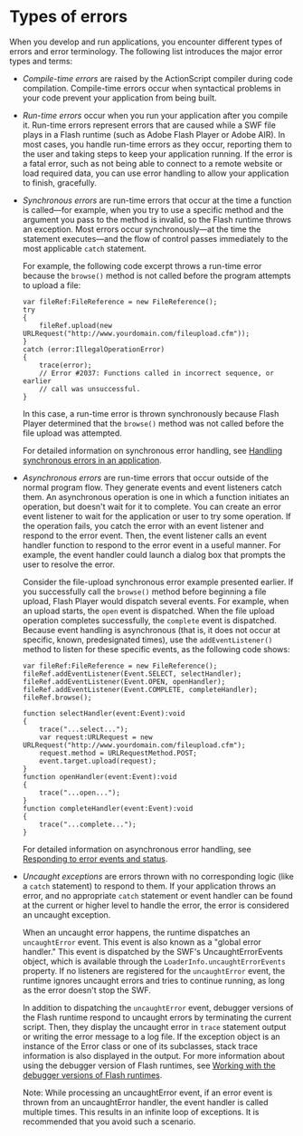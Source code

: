 # Types of errors

<div>

When you develop and run applications, you encounter different types of errors
and error terminology. The following list introduces the major error types and
terms:

- _Compile-time errors_ are raised by the ActionScript compiler during code
  compilation. Compile-time errors occur when syntactical problems in your code
  prevent your application from being built.

- _Run-time errors_ occur when you run your application after you compile it.
  Run-time errors represent errors that are caused while a SWF file plays in a
  Flash runtime (such as Adobe Flash Player or Adobe AIR). In most cases, you
  handle run-time errors as they occur, reporting them to the user and taking
  steps to keep your application running. If the error is a fatal error, such as
  not being able to connect to a remote website or load required data, you can
  use error handling to allow your application to finish, gracefully.

- _Synchronous errors_ are run-time errors that occur at the time a function is
  called—for example, when you try to use a specific method and the argument you
  pass to the method is invalid, so the Flash runtime throws an exception. Most
  errors occur synchronously—at the time the statement executes—and the flow of
  control passes immediately to the most applicable `catch` statement.

  For example, the following code excerpt throws a run-time error because the
  `browse()` method is not called before the program attempts to upload a file:

      var fileRef:FileReference = new FileReference();
      try
      {
          fileRef.upload(new URLRequest("http://www.yourdomain.com/fileupload.cfm"));
      }
      catch (error:IllegalOperationError)
      {
          trace(error);
          // Error #2037: Functions called in incorrect sequence, or earlier
          // call was unsuccessful.
      }

  In this case, a run-time error is thrown synchronously because Flash Player
  determined that the `browse()` method was not called before the file upload
  was attempted.

  For detailed information on synchronous error handling, see
  [Handling synchronous errors in an application](./handling-synchronous-errors-in-an-application.md).

- _Asynchronous_ _errors_ are run-time errors that occur outside of the normal
  program flow. They generate events and event listeners catch them. An
  asynchronous operation is one in which a function initiates an operation, but
  doesn't wait for it to complete. You can create an error event listener to
  wait for the application or user to try some operation. If the operation
  fails, you catch the error with an event listener and respond to the error
  event. Then, the event listener calls an event handler function to respond to
  the error event in a useful manner. For example, the event handler could
  launch a dialog box that prompts the user to resolve the error.

  Consider the file-upload synchronous error example presented earlier. If you
  successfully call the `browse()` method before beginning a file upload, Flash
  Player would dispatch several events. For example, when an upload starts, the
  `open` event is dispatched. When the file upload operation completes
  successfully, the `complete` event is dispatched. Because event handling is
  asynchronous (that is, it does not occur at specific, known, predesignated
  times), use the `addEventListener()` method to listen for these specific
  events, as the following code shows:

      var fileRef:FileReference = new FileReference();
      fileRef.addEventListener(Event.SELECT, selectHandler);
      fileRef.addEventListener(Event.OPEN, openHandler);
      fileRef.addEventListener(Event.COMPLETE, completeHandler);
      fileRef.browse();

      function selectHandler(event:Event):void
      {
          trace("...select...");
          var request:URLRequest = new URLRequest("http://www.yourdomain.com/fileupload.cfm");
          request.method = URLRequestMethod.POST;
          event.target.upload(request);
      }
      function openHandler(event:Event):void
      {
          trace("...open...");
      }
      function completeHandler(event:Event):void
      {
          trace("...complete...");
      }

  For detailed information on asynchronous error handling, see
  [Responding to error events and status](./responding-to-error-events-and-status.md).

- _Uncaught exceptions_ are errors thrown with no corresponding logic (like a
  `catch` statement) to respond to them. If your application throws an error,
  and no appropriate `catch` statement or event handler can be found at the
  current or higher level to handle the error, the error is considered an
  uncaught exception.

  When an uncaught error happens, the runtime dispatches an `uncaughtError`
  event. This event is also known as a "global error handler." This event is
  dispatched by the SWF's UncaughtErrorEvents object, which is available through
  the `LoaderInfo.uncaughtErrorEvents` property. If no listeners are registered
  for the `uncaughtError` event, the runtime ignores uncaught errors and tries
  to continue running, as long as the error doesn't stop the SWF.

  In addition to dispatching the `uncaughtError` event, debugger versions of the
  Flash runtime respond to uncaught errors by terminating the current script.
  Then, they display the uncaught error in `trace` statement output or writing
  the error message to a log file. If the exception object is an instance of the
  Error class or one of its subclasses, stack trace information is also
  displayed in the output. For more information about using the debugger version
  of Flash runtimes, see
  [Working with the debugger versions of Flash runtimes](./working-with-the-debugger-versions-of-flash-runtimes.md).

  <div>

  Note: While processing an uncaughtError event, if an error event is thrown
  from an uncaughtError handler, the event handler is called multiple times.
  This results in an infinite loop of exceptions. It is recommended that you
  avoid such a scenario.

  </div>

</div>

